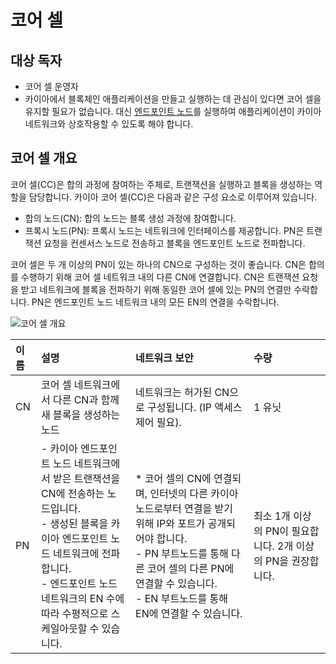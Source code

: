 # 코어 셀

## 대상 독자 <a id="intended-audience"></a>

- 코어 셀 운영자
- 카이아에서 블록체인 애플리케이션을 만들고 실행하는 데 관심이 있다면 코어 셀을 유지할 필요가 없습니다. 대신 [엔드포인트 노드](../endpoint-node/endpoint-node.md)를 실행하여 애플리케이션이 카이아 네트워크와 상호작용할 수 있도록 해야 합니다.

## 코어 셀 개요 <a id="core-cell-overview"></a>

코어 셀(CC)은 합의 과정에 참여하는 주체로, 트랜잭션을 실행하고 블록을 생성하는 역할을 담당합니다.
카이아 코어 셀(CC)은 다음과 같은 구성 요소로 이루어져 있습니다.

- 합의 노드(CN): 합의 노드는 블록 생성 과정에 참여합니다.
- 프록시 노드(PN): 프록시 노드는 네트워크에 인터페이스를 제공합니다. PN은 트랜잭션 요청을 컨센서스 노드로 전송하고 블록을 엔드포인트 노드로 전파합니다.

코어 셀은 두 개 이상의 PN이 있는 하나의 CN으로 구성하는 것이 좋습니다.
CN은 합의를 수행하기 위해 코어 셀 네트워크 내의 다른 CN에 연결합니다.
CN은 트랜잭션 요청을 받고 네트워크에 블록을 전파하기 위해 동일한 코어 셀에 있는 PN의 연결만 수락합니다.
PN은 엔드포인트 노드 네트워크 내의 모든 EN의 연결을 수락합니다.

![코어 셀 개요](/img/nodes/cn_set.png)

| 이름 | 설명                                                                                                                                                                                            | 네트워크 보안                                                                                                                                                                                              | 수량                                                                     |
| :- | :-------------------------------------------------------------------------------------------------------------------------------------------------------------------------------------------- | :--------------------------------------------------------------------------------------------------------------------------------------------------------------------------------------------------- | :--------------------------------------------------------------------- |
| CN | 코어 셀 네트워크에서 다른 CN과 함께 새 블록을 생성하는 노드                                                                                                                                                           | 네트워크는 허가된 CN으로 구성됩니다. (IP 액세스 제어 필요).                                                                                                             | 1 유닛                                                                   |
| PN | - 카이아 엔드포인트 노드 네트워크에서 받은 트랜잭션을 CN에 전송하는 노드입니다. <br />- 생성된 블록을 카이아 엔드포인트 노드 네트워크에 전파합니다. <br />- 엔드포인트 노드 네트워크의 EN 수에 따라 수평적으로 스케일아웃할 수 있습니다. | * 코어 셀의 CN에 연결되며, 인터넷의 다른 카이아 노드로부터 연결을 받기 위해 IP와 포트가 공개되어야 합니다. <br />- PN 부트노드를 통해 다른 코어 셀의 다른 PN에 연결할 수 있습니다. <br />- EN 부트노드를 통해 EN에 연결할 수 있습니다. | 최소 1개 이상의 PN이 필요합니다. 2개 이상의 PN을 권장합니다. |
